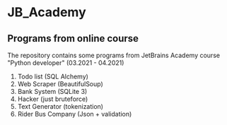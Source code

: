 # JB_Academy
## Programs from online course
The repository contains some programs from JetBrains Academy course "Python developer" (03.2021 - 04.2021)
1. Todo list (SQL Alchemy)
2. Web Scraper (BeautifulSoup)
3. Bank System (SQLite 3)
4. Hacker (just bruteforce)
5. Text Generator (tokenization)
6. Rider Bus Company (Json + validation)
